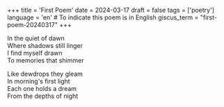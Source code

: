 +++
title = 'First Poem'
date = 2024-03-17
draft = false
tags = ['poetry']
language = 'en'  # To indicate this poem is in English
giscus_term = "first-poem-20240317"
+++

In the quiet of dawn  
Where shadows still linger  
I find myself drawn  
To memories that shimmer

Like dewdrops they gleam  
In morning's first light  
Each one holds a dream  
From the depths of night

